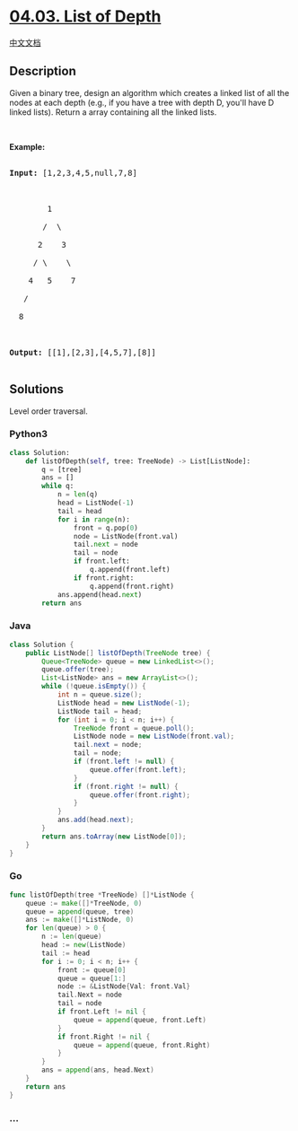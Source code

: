 # [04.03. List of Depth](https://leetcode-cn.com/problems/list-of-depth-lcci)

[中文文档](/lcci/04.03.List%20of%20Depth/README.md)

## Description

<p>Given a binary tree, design an algorithm which creates a linked list of all the nodes at each depth (e.g., if you have a tree with depth D, you&#39;ll have D linked lists). Return a array containing all the linked lists.</p>

<p>&nbsp;</p>

<p><strong>Example: </strong></p>

<pre>

<strong>Input: </strong>[1,2,3,4,5,null,7,8]



        1

       /  \

      2    3

     / \    \

    4   5    7

   /

  8



<strong>Output: </strong>[[1],[2,3],[4,5,7],[8]]

</pre>

## Solutions

Level order traversal.

<!-- tabs:start -->

### **Python3**

```python
class Solution:
    def listOfDepth(self, tree: TreeNode) -> List[ListNode]:
        q = [tree]
        ans = []
        while q:
            n = len(q)
            head = ListNode(-1)
            tail = head
            for i in range(n):
                front = q.pop(0)
                node = ListNode(front.val)
                tail.next = node
                tail = node
                if front.left:
                    q.append(front.left)
                if front.right:
                    q.append(front.right)
            ans.append(head.next)
        return ans
```

### **Java**

```java
class Solution {
    public ListNode[] listOfDepth(TreeNode tree) {
        Queue<TreeNode> queue = new LinkedList<>();
        queue.offer(tree);
        List<ListNode> ans = new ArrayList<>();
        while (!queue.isEmpty()) {
            int n = queue.size();
            ListNode head = new ListNode(-1);
            ListNode tail = head;
            for (int i = 0; i < n; i++) {
                TreeNode front = queue.poll();
                ListNode node = new ListNode(front.val);
                tail.next = node;
                tail = node;
                if (front.left != null) {
                    queue.offer(front.left);
                }
                if (front.right != null) {
                    queue.offer(front.right);
                }
            }
            ans.add(head.next);
        }
        return ans.toArray(new ListNode[0]);
    }
}
```

### **Go**

```go
func listOfDepth(tree *TreeNode) []*ListNode {
	queue := make([]*TreeNode, 0)
	queue = append(queue, tree)
	ans := make([]*ListNode, 0)
	for len(queue) > 0 {
		n := len(queue)
		head := new(ListNode)
		tail := head
		for i := 0; i < n; i++ {
			front := queue[0]
			queue = queue[1:]
			node := &ListNode{Val: front.Val}
			tail.Next = node
			tail = node
			if front.Left != nil {
				queue = append(queue, front.Left)
			}
			if front.Right != nil {
				queue = append(queue, front.Right)
			}
		}
		ans = append(ans, head.Next)
	}
	return ans
}
```

### **...**

```

```

<!-- tabs:end -->

